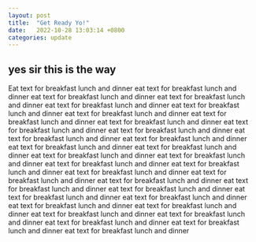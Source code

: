 ```yaml
---
layout: post
title:  "Get Ready Yo!"
date:   2022-10-28 13:03:14 +0800
categories: update
---
```


## yes sir this is the way

Eat text for breakfast lunch and dinner eat text for breakfast lunch and dinner eat text for breakfast lunch and dinner eat text for breakfast lunch and dinner eat text for breakfast lunch and dinner eat text for breakfast lunch and dinner eat text for breakfast lunch and dinner eat text for breakfast lunch and dinner eat text for breakfast lunch and dinner eat text for breakfast lunch and dinner eat text for breakfast lunch and dinner eat text for breakfast lunch and dinner eat text for breakfast lunch and dinner eat text for breakfast lunch and dinner eat text for breakfast lunch and dinner eat text for breakfast lunch and dinner eat text for breakfast lunch and dinner eat text for breakfast lunch and dinner eat text for breakfast lunch and dinner eat text for breakfast lunch and dinner eat text for breakfast lunch and dinner eat text for breakfast lunch and dinner eat text for breakfast lunch and dinner eat text for breakfast lunch and dinner eat text for breakfast lunch and dinner eat text for breakfast lunch and dinner eat text for breakfast lunch and dinner eat text for breakfast lunch and dinner eat text for breakfast lunch and dinner eat text for breakfast lunch and dinner eat text for breakfast lunch and dinner eat text for breakfast lunch and dinner eat text for breakfast lunch and dinner 

